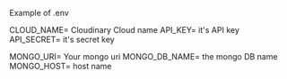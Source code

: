 Example of .env 

CLOUD_NAME= Cloudinary Cloud name
API_KEY= it's API key
API_SECRET= it's secret key 

MONGO_URI= Your mongo uri
MONGO_DB_NAME= the mongo DB name
MONGO_HOST= host name